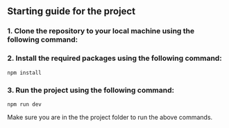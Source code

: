 ## Starting guide for the project

### 1. Clone the repository to your local machine using the following command:

### 2. Install the required packages using the following command:

```
npm install
```

### 3. Run the project using the following command:

```
npm run dev
```

Make sure you are in the the project folder to run the above commands.

